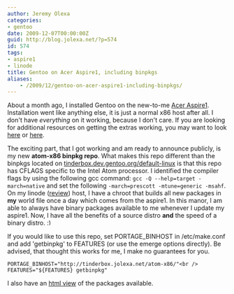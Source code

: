 ```yaml
---
author: Jeremy Olexa
categories:
- gentoo
date: 2009-12-07T00:00:00Z
guid: http://blog.jolexa.net/?p=574
id: 574
tags:
- aspire1
- linode
title: Gentoo on Acer Aspire1, including binpkgs
aliases:
    - /2009/12/gentoo-on-acer-aspire1-including-binpkgs/
---
```


About a month ago, I installed Gentoo on the new-to-me [Acer Aspire1][1]. Installation went like anything else, it is just a normal x86 host after all. I don't have *everything* on it working, because I don't care. If you are looking for additional resources on getting the extras working, you may want to look [here][2] or [here][3].

The exciting part, that I got working and am ready to announce publicly, is my new **atom-x86 binpkg repo**. What makes this repo different than the binpkgs located on [tinderbox.dev.gentoo.org/default-linux][4] is that this repo has CFLAGS specific to the Intel Atom processor. I identified the compiler flags by using the following gcc command: `gcc -Q --help=target -march=native` and set the following `-march=prescott -mtune=generic -msahf`. On my linode ([review][5]) host, I have a chroot that builds all new packages in **my** world file once a day which comes from the aspire1. In this manor, I am able to always have binary packages available to me whenever I update my aspire1. Now, I have all the benefits of a source distro **and** the speed of a binary distro. <img src="http://blog.jolexa.net/wp-includes/images/smilies/simple-smile.png" alt=":)" class="wp-smiley" style="height: 1em; max-height: 1em;" />

If you would like to use this repo, set PORTAGE_BINHOST in /etc/make.conf and add 'getbinpkg' to FEATURES (or use the emerge options directly). Be advised, that thought this works for me, I make no guarantees for you.

`PORTAGE_BINHOST="http://tinderbox.jolexa.net/atom-x86/"<br />
FEATURES="${FEATURES} getbinpkg"`

I also have an [html view][6] of the packages available.

 [1]: http://www.acer.com/aspireone/aspireone_8_9/
 [2]: http://wiki.debian.org/DebianAcerOne
 [3]: http://wiki.archlinux.org/index.php/Acer_Aspire_One
 [4]: http://tinderbox.dev.gentoo.org/default-linux/
 [5]: http://blog.jolexa.net/2009/05/13/in-depth-linode-vps-review/
 [6]: http://tinderbox.jolexa.net/html/atom-x86/